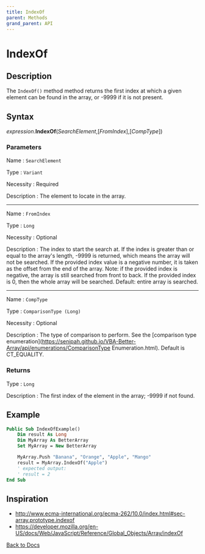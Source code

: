 ```yaml
---
title: IndexOf
parent: Methods
grand_parent: API
---
```


# IndexOf

## Description
The `IndexOf()` method method returns the first index at which a given element can be found in the array, or -9999 if it is not present.

## Syntax

*expression*.**IndexOf**(*SearchElement*,[*FromIndex*],[*CompType*])

### Parameters

Name
: `SearchElement`

Type
: `Variant`

Necessity
: Required

Description
: The element to locate in the array.

---

Name
: `FromIndex`

Type
: `Long`

Necessity
: Optional

Description
: The index to start the search at. If the index is greater than or equal to the array's length, -9999 is returned, which means the array will not be searched. If the provided index value is a negative number, it is taken as the offset from the end of the array. Note: if the provided index is negative, the array is still searched from front to back. If the provided index is 0, then the whole array will be searched. Default: entire array is searched.

---

Name
: `CompType`

Type
: `ComparisonType (Long)`

Necessity
: Optional

Description
: The type of comparison to perform. See the [comparison type enumeration](https://senipah.github.io/VBA-Better-Array/api/enumerations/ComparisonType Enumeration.html). Default is CT_EQUALITY.

### Returns

Type
: `Long`

Description
: The first index of the element in the array; -9999 if not found.

## Example

```vb
Public Sub IndexOfExample()
    Dim result As Long
    Dim MyArray As BetterArray
    Set MyArray = New BetterArray

    MyArray.Push "Banana", "Orange", "Apple", "Mango"
    result = MyArray.IndexOf("Apple")
    ' expected output:
    ' result = 2
End Sub
```

## Inspiration
* <http://www.ecma-international.org/ecma-262/10.0/index.html#sec-array.prototype.indexof>
* <https://developer.mozilla.org/en-US/docs/Web/JavaScript/Reference/Global_Objects/Array/indexOf>

[Back to Docs](https://senipah.github.io/VBA-Better-Array/)
